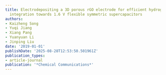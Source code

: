 ```yaml
---
title: Electrodepositing a 3D porous rGO electrode for efficient hydrogel electrolyte
  integration towards 1.6 V flexible symmetric supercapacitors
authors:
- Kaizheng Song
- Yuqi Jiang
- Xiang Pang
- Yuanyuan Li
- Jinping Liu
date: '2019-01-01'
publishDate: '2025-08-28T12:53:50.501961Z'
publication_types:
- article-journal
publication: '*Chemical Communications*'
---
```

